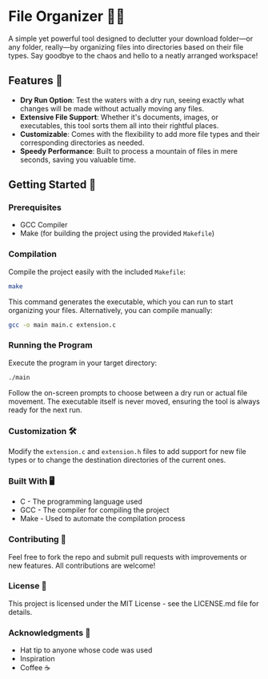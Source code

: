 # File Organizer 📂✨

A simple yet powerful tool designed to declutter your download folder—or any folder, really—by organizing files into directories based on their file types. Say goodbye to the chaos and hello to a neatly arranged workspace!

## Features 🚀

- **Dry Run Option**: Test the waters with a dry run, seeing exactly what changes will be made without actually moving any files.
- **Extensive File Support**: Whether it's documents, images, or executables, this tool sorts them all into their rightful places.
- **Customizable**: Comes with the flexibility to add more file types and their corresponding directories as needed.
- **Speedy Performance**: Built to process a mountain of files in mere seconds, saving you valuable time.

## Getting Started 🌟

### Prerequisites

- GCC Compiler
- Make (for building the project using the provided `Makefile`)

### Compilation

Compile the project easily with the included `Makefile`:

```bash
make
```

This command generates the executable, which you can run to start organizing your files. Alternatively, you can compile manually:

```bash
gcc -o main main.c extension.c
```

### Running the Program

Execute the program in your target directory:

```bash
./main
```

Follow the on-screen prompts to choose between a dry run or actual file movement. The executable itself is never moved, ensuring the tool is always ready for the next run.

### Customization 🛠

Modify the `extension.c` and `extension.h` files to add support for new file types or to change the destination directories of the current ones.

### Built With 🖥

- C - The programming language used
- GCC - The compiler for compiling the project
- Make - Used to automate the compilation process

### Contributing 🤝

Feel free to fork the repo and submit pull requests with improvements or new features. All contributions are welcome!

### License 📜

This project is licensed under the MIT License - see the LICENSE.md file for details.

### Acknowledgments 🙌

- Hat tip to anyone whose code was used
- Inspiration
- Coffee ☕
